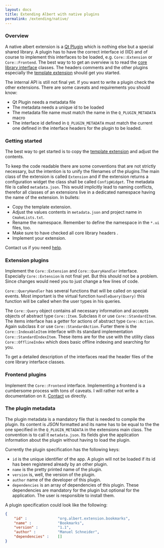 ```yaml
---
layout: docs
title: Extending Albert with native plugins
permalink: /extending/native/
---
```


### Overview

A native albert extension is a [Qt Plugin](http://doc.qt.io/qt-5/plugins-howto.html#the-low-level-api-extending-qt-applications.) which is nothing else but a special shared library. A plugin has to have the correct interface id (IID) and of course to implement this interfaces to be loaded, e.g. `Core::Extension` or `Core::Frontend`. The best way to to get an overview is to read the [core library interface](https://github.com/albertlauncher/albert/tree/master/include/albert) classes. The headers comments and the other plugins especially the [template extension](https://github.com/albertlauncher/plugins/tree/master/templateExtension) should get you started.

The internal API is still not final yet. If you want to write a plugin check the other extensions. There are some caveats and requirements you should know:

- Qt Plugin needs a metadata file
- The metadata needs a unique id to be loaded
- The metadata file name must match the name in the `Q_PLUGIN_METADATA` macro
- The interface id defined in `Q_PLUGIN_METADATA` must match the current one defined in the interface headers for the plugin to be loaded.

### Getting started

The best way to get started is to copy the [template extension](https://github.com/albertlauncher/plugins/tree/master/templateExtension) and adjust the contents.

To keep the code readable there are some conventions that are not strictly necessary, but the intention is to unify the filenames of the plugins.The main class of the extension is called `Extension` and if the extension returns a configuration widget the class shall be called `ConfigWidget`. The metadata file is called `metadata.json`. This would implicitly lead to naming conflicts, therefor all classes of an extensions live in a dedicated namespace having the name of the extension. In bullets:

- Copy the template extension.
- Adjust the values contents in `metadata.json` and project name in `CmakeLists.txt`.
- Rename the namespace. Remember to define the namespace in the `*.ui` files, too.
- Make sure to have checked all core library headers .
- Implement your extension.

Contact us if you need [help](/help/).

### Extension plugins

Implement the `Core::Extension` and `Core::QueryHandler` interface. Especially `Core::Extension` is not final yet. But this should not be a problem. Since changes would need you to just change a few lines of code.

`Core::QueryHandler` has several functions that will be called on special events. Most important is the virtual function `handleQuery(Query)` this function will be called when the user types in his queries.

The `Core::Query` object contains all necessary information and accepts objects of abstract type `Core::Item`. Subclass it or use `Core::StandardItem`. The items interface has a getter for actions of abstract type `Core::Action`. Again subclass it or use `Core::StandardAction`. Furter there is the `Core::IndexableItem` interface with its standard implementation `Core::StandardIndexItem`. These items are for the use with the utility class `Core::OfflineIndex` which does basic offline indexing and searching for you.

To get a detailed description of the interfaces read the header files of the core library interface classes.

### Frontend plugins

Implement the `Core::Frontend` interface. Implementing a frontend is a cumbersome process with tons of caveats. I will rather not write a documentation on it. [Contact](/help/) us directly.


### The plugin metadata

The plugin metadata is a mandatory file that is needed to compile the plugin. Its content is *JSON* formatted and its name has to be equal to the the one specified in the `Q_PLUGIN_METADATA` in the extensions main class. The convention is to call it `metadata.json`. Its fields give the application information about the plugin without having to load the plugin.

Currently the plugin specification has the following keys:
- `id` is the unique identifier of the app. A plugin will not be loaded if its id has been registered already by an other plugin.
- `name` is the pretty printed name of the plugin.
- `version` is, well, the version of the plugin.
- `author` name of the developer of this plugin.
- `dependencies` is an array of dependencies of this plugin. These dependencies are mandatory for the plugin but optional for the application. The user is responsible to install them.

A plugin specification could look like the following:

```json
{
    "id" :              "org.albert.extension.bookmarks",
    "name" :            "Bookmarks",
    "version" :         "1.1",
    "author" :          "Manuel Schneider",
    "dependencies" :    []
}
```
